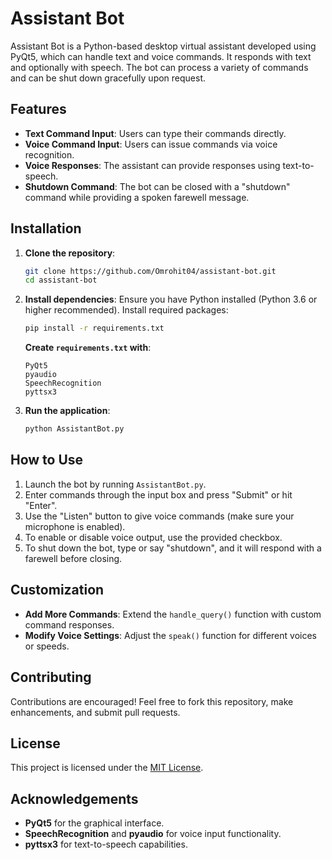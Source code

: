 # Assistant Bot

Assistant Bot is a Python-based desktop virtual assistant developed using PyQt5, which can handle text and voice commands. It responds with text and optionally with speech. The bot can process a variety of commands and can be shut down gracefully upon request.

## Features

- **Text Command Input**: Users can type their commands directly.
- **Voice Command Input**: Users can issue commands via voice recognition.
- **Voice Responses**: The assistant can provide responses using text-to-speech.
- **Shutdown Command**: The bot can be closed with a "shutdown" command while providing a spoken farewell message.

## Installation

1. **Clone the repository**:
    ```bash
    git clone https://github.com/Omrohit04/assistant-bot.git
    cd assistant-bot
    ```

2. **Install dependencies**:
    Ensure you have Python installed (Python 3.6 or higher recommended). Install required packages:
    ```bash
    pip install -r requirements.txt
    ```

    **Create `requirements.txt` with**:
    ```text
    PyQt5
    pyaudio
    SpeechRecognition
    pyttsx3
    ```
    
3. **Run the application**:
    ```bash
    python AssistantBot.py
    ```

## How to Use

1. Launch the bot by running `AssistantBot.py`.
2. Enter commands through the input box and press "Submit" or hit "Enter".
3. Use the "Listen" button to give voice commands (make sure your microphone is enabled).
4. To enable or disable voice output, use the provided checkbox.
5. To shut down the bot, type or say "shutdown", and it will respond with a farewell before closing.

## Customization

- **Add More Commands**: Extend the `handle_query()` function with custom command responses.
- **Modify Voice Settings**: Adjust the `speak()` function for different voices or speeds.

## Contributing

Contributions are encouraged! Feel free to fork this repository, make enhancements, and submit pull requests.

## License

This project is licensed under the [MIT License](LICENSE).

## Acknowledgements

- **PyQt5** for the graphical interface.
- **SpeechRecognition** and **pyaudio** for voice input functionality.
- **pyttsx3** for text-to-speech capabilities.
